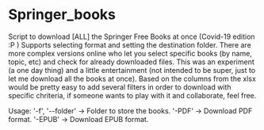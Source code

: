 # Springer_books

Script to download [ALL] the Springer Free Books at once (Covid-19 edition :P )
Supports selecting format and setting the destination folder.
There are more complex versions online who let you select specific books (by name, topic, etc) and check for already downloaded files.
This was an experiment (a one day thing) and a little entertainment (not intended to be super, just to let me download all the books at once).
Based on the columns from the xlsx would be pretty easy to add several filters in order to download with specific chriteria,
if someone wants to play with it and collaborate, feel free.

Usage:
'-f', '--folder' -> Folder to store the books.
'-PDF' -> Download PDF format.
'-EPUB' -> Download EPUB format.
